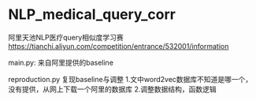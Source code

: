 # NLP_medical_query_corr
阿里天池NLP医疗query相似度学习赛
https://tianchi.aliyun.com/competition/entrance/532001/information

main.py:
    来自阿里提供的baseline

reproduction.py
    复现baseline与调整
    1.文中word2vec数据库不知道是哪一个，没有提供，从网上下载一个阿里的数据库
    2.调整数据结构，函数逻辑